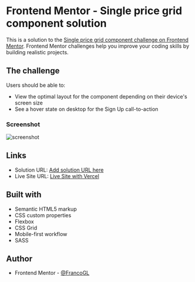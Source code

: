 # Frontend Mentor - Single price grid component solution

This is a solution to the [Single price grid component challenge on Frontend Mentor](https://www.frontendmentor.io/challenges/single-price-grid-component-5ce41129d0ff452fec5abbbc). Frontend Mentor challenges help you improve your coding skills by building realistic projects. 

## The challenge

Users should be able to:

- View the optimal layout for the component depending on their device's screen size
- See a hover state on desktop for the Sign Up call-to-action

### Screenshot

![screenshot](https://i.imgur.com/ywCkxln.png)

## Links

- Solution URL: [Add solution URL here](https://your-solution-url.com)
- Live Site URL: [Live Site with Vercel](https://femc-single-price-grid-component-master.vercel.app/)

## Built with

- Semantic HTML5 markup
- CSS custom properties
- Flexbox
- CSS Grid
- Mobile-first workflow
- SASS


## Author

- Frontend Mentor - [@FrancoGL](https://www.frontendmentor.io/profile/FrancoGL)
